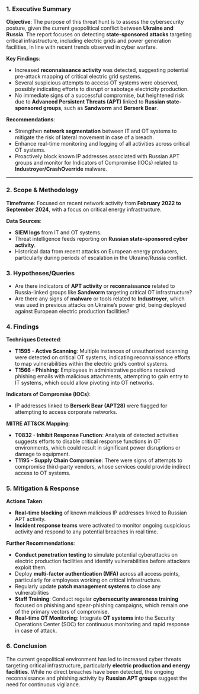 ### **1. Executive Summary**
**Objective**: The purpose of this threat hunt is to assess the cybersecurity posture, given the current geopolitical conflict between **Ukraine and Russia**. The report focuses on detecting **state-sponsored attacks** targeting critical infrastructure, including electric grids and power generation facilities, in line with recent trends observed in cyber warfare.

**Key Findings**:
- Increased **reconnaissance activity** was detected, suggesting potential pre-attack mapping of critical electric grid systems.
- Several suspicious attempts to access OT systems were observed, possibly indicating efforts to disrupt or sabotage electricity production.
- No immediate signs of a successful compromise, but heightened risk due to **Advanced Persistent Threats (APT)** linked to **Russian state-sponsored groups**, such as **Sandworm** and **Berserk Bear**.

**Recommendations**:
- Strengthen **network segmentation** between IT and OT systems to mitigate the risk of lateral movement in case of a breach.
- Enhance real-time monitoring and logging of all activities across critical OT systems.
- Proactively block known IP addresses associated with Russian APT groups and monitor for Indicators of Compromise (IOCs) related to **Industroyer/CrashOverride** malware.

---

### **2. Scope & Methodology**
**Timeframe**: Focused on recent network activity from **February 2022 to September 2024**, with a focus on critical energy infrastructure.
  
**Data Sources**:
- **SIEM logs** from IT and OT systems.
- Threat intelligence feeds reporting on **Russian state-sponsored cyber activity**.
- Historical data from recent attacks on European energy producers, particularly during periods of escalation in the Ukraine/Russia conflict.

### **3. Hypotheses/Queries**
- Are there indicators of **APT activity** or **reconnaissance** related to Russia-linked groups like **Sandworm** targeting critical OT infrastructure?
- Are there any signs of **malware** or tools related to **Industroyer**, which was used in previous attacks on Ukraine’s power grid, being deployed against European electric production facilities?

### **4. Findings**
**Techniques Detected**:
- **T1595 - Active Scanning**: Multiple instances of unauthorized scanning were detected on critical OT systems, indicating reconnaissance efforts to map vulnerabilities within the electric grid’s control systems.
- **T1566 - Phishing**: Employees in administrative positions received phishing emails with malicious attachments, attempting to gain entry to IT systems, which could allow pivoting into OT networks.

**Indicators of Compromise (IOCs)**:
- IP addresses linked to **Berserk Bear (APT28)** were flagged for attempting to access corporate networks.

**MITRE ATT&CK Mapping**:
- **T0832 - Inhibit Response Function**: Analysis of detected activities suggests efforts to disable critical response functions in OT environments, which could result in significant power disruptions or damage to equipment.
- **T1195 - Supply Chain Compromise**: There were signs of attempts to compromise third-party vendors, whose services could provide indirect access to OT systems.

### **5. Mitigation & Response**
**Actions Taken**:
- **Real-time blocking** of known malicious IP addresses linked to Russian APT activity.
- **Incident response teams** were activated to monitor ongoing suspicious activity and respond to any potential breaches in real time.

**Further Recommendations**:
- **Conduct penetration testing** to simulate potential cyberattacks on electric production facilities and identify vulnerabilities before attackers exploit them.
- Deploy **multi-factor authentication (MFA)** across all access points, particularly for employees working on critical infrastructure.
- Regularly update **patch management systems** to close any vulnerabilities
- **Staff Training**: Conduct regular **cybersecurity awareness training** focused on phishing and spear-phishing campaigns, which remain one of the primary vectors of compromise.
- **Real-time OT Monitoring**: Integrate **OT systems** into the Security Operations Center (SOC) for continuous monitoring and rapid response in case of attack.

### **6. Conclusion**
The current geopolitical environment has led to increased cyber threats targeting critical infrastructure, particularly **electric production and energy facilities**. While no direct breaches have been detected, the ongoing reconnaissance and phishing activity by **Russian APT groups** suggest the need for continuous vigilance.